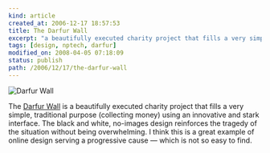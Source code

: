 ```yaml
---
kind: article
created_at: 2006-12-17 18:57:53
title: The Darfur Wall
excerpt: "a beautifully executed charity project that fills a very simple, traditional purpose"
tags: [design, nptech, darfur]
modified_on: 2008-04-05 07:18:09
status: publish 
path: /2006/12/17/the-darfur-wall
---
```


<img src="/static/images/darfur_wall.jpg" alt="Darfur Wall">

The <a href="http://darfurwall.org/">Darfur Wall</a> is a beautifully executed charity project that fills a very simple, traditional purpose (collecting money) using an innovative and stark interface. The black and white, no-images design reinforces the tragedy of the situation without being overwhelming. I think this is a great example of online design serving a progressive cause &mdash; which is not so easy to find.